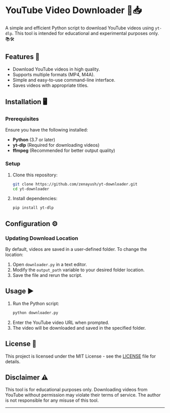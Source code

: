 # YouTube Video Downloader 🎥📥

A simple and efficient Python script to download YouTube videos using `yt-dlp`. This tool is intended for educational and experimental purposes only. 📚🛠️

## Features 🚀

- Download YouTube videos in high quality.
- Supports multiple formats (MP4, M4A).
- Simple and easy-to-use command-line interface.
- Saves videos with appropriate titles.

## Installation 🖥️

### **Prerequisites**

Ensure you have the following installed:

- **Python** (3.7 or later)
- **yt-dlp** (Required for downloading videos)
- **ffmpeg** (Recommended for better output quality)

### **Setup**

1. Clone this repository:
   ```bash
   git clone https://github.com/zenayush/yt-downloader.git
   cd yt-downloader
   ```
2. Install dependencies:
   ```bash
   pip install yt-dlp
   ```

## Configuration ⚙️

### **Updating Download Location**

By default, videos are saved in a user-defined folder. To change the location:

1. Open `downloader.py` in a text editor.
2. Modify the `output_path` variable to your desired folder location.
3. Save the file and rerun the script.

## Usage ▶️

1. Run the Python script:
   ```bash
   python downloader.py
   ```
2. Enter the YouTube video URL when prompted.
3. The video will be downloaded and saved in the specified folder.

## License 📜

This project is licensed under the MIT License - see the [LICENSE](LICENSE) file for details.

## Disclaimer ⚠️

This tool is for educational purposes only. Downloading videos from YouTube without permission may violate their terms of service. The author is not responsible for any misuse of this tool.

---


